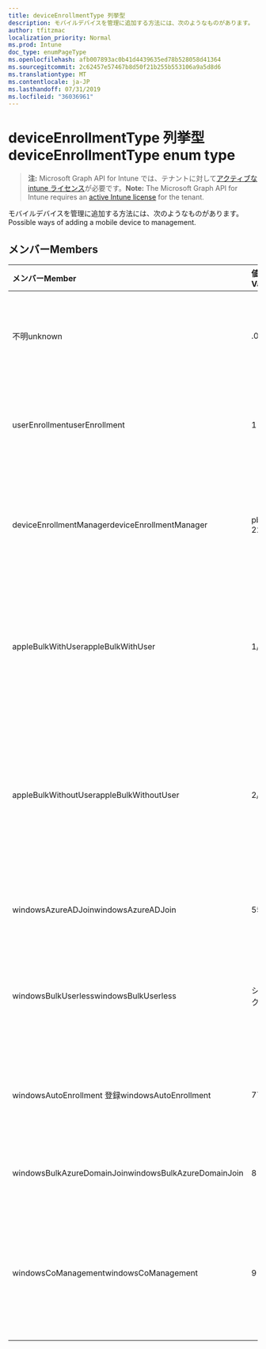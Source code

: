 ```yaml
---
title: deviceEnrollmentType 列挙型
description: モバイルデバイスを管理に追加する方法には、次のようなものがあります。
author: tfitzmac
localization_priority: Normal
ms.prod: Intune
doc_type: enumPageType
ms.openlocfilehash: afb007893ac0b41d4439635ed78b528058d41364
ms.sourcegitcommit: 2c62457e57467b8d50f21b255b553106a9a5d8d6
ms.translationtype: MT
ms.contentlocale: ja-JP
ms.lasthandoff: 07/31/2019
ms.locfileid: "36036961"
---
```

# <a name="deviceenrollmenttype-enum-type"></a><span data-ttu-id="75650-103">deviceEnrollmentType 列挙型</span><span class="sxs-lookup"><span data-stu-id="75650-103">deviceEnrollmentType enum type</span></span>

> <span data-ttu-id="75650-104">**注:** Microsoft Graph API for Intune では、テナントに対して[アクティブな intune ライセンス](https://go.microsoft.com/fwlink/?linkid=839381)が必要です。</span><span class="sxs-lookup"><span data-stu-id="75650-104">**Note:** The Microsoft Graph API for Intune requires an [active Intune license](https://go.microsoft.com/fwlink/?linkid=839381) for the tenant.</span></span>

<span data-ttu-id="75650-105">モバイルデバイスを管理に追加する方法には、次のようなものがあります。</span><span class="sxs-lookup"><span data-stu-id="75650-105">Possible ways of adding a mobile device to management.</span></span>

## <a name="members"></a><span data-ttu-id="75650-106">メンバー</span><span class="sxs-lookup"><span data-stu-id="75650-106">Members</span></span>
|<span data-ttu-id="75650-107">メンバー</span><span class="sxs-lookup"><span data-stu-id="75650-107">Member</span></span>|<span data-ttu-id="75650-108">値</span><span class="sxs-lookup"><span data-stu-id="75650-108">Value</span></span>|<span data-ttu-id="75650-109">説明</span><span class="sxs-lookup"><span data-stu-id="75650-109">Description</span></span>|
|:---|:---|:---|
|<span data-ttu-id="75650-110">不明</span><span class="sxs-lookup"><span data-stu-id="75650-110">unknown</span></span>|<span data-ttu-id="75650-111">.0</span><span class="sxs-lookup"><span data-stu-id="75650-111">0</span></span>|<span data-ttu-id="75650-112">既定値。登録の種類は収集されませんでした。</span><span class="sxs-lookup"><span data-stu-id="75650-112">Default value, enrollment type was not collected.</span></span>|
|<span data-ttu-id="75650-113">userEnrollment</span><span class="sxs-lookup"><span data-stu-id="75650-113">userEnrollment</span></span>|<span data-ttu-id="75650-114">1-d</span><span class="sxs-lookup"><span data-stu-id="75650-114">1</span></span>|<span data-ttu-id="75650-115">BYOD channel 経由のユーザー主導型の登録。</span><span class="sxs-lookup"><span data-stu-id="75650-115">User driven enrollment through BYOD channel.</span></span>|
|<span data-ttu-id="75650-116">deviceEnrollmentManager</span><span class="sxs-lookup"><span data-stu-id="75650-116">deviceEnrollmentManager</span></span>|<span data-ttu-id="75650-117">pbm-2</span><span class="sxs-lookup"><span data-stu-id="75650-117">2</span></span>|<span data-ttu-id="75650-118">デバイス登録マネージャーアカウントを使用したユーザー登録。</span><span class="sxs-lookup"><span data-stu-id="75650-118">User enrollment with a device enrollment manager account.</span></span>|
|<span data-ttu-id="75650-119">appleBulkWithUser</span><span class="sxs-lookup"><span data-stu-id="75650-119">appleBulkWithUser</span></span>|<span data-ttu-id="75650-120">1/3</span><span class="sxs-lookup"><span data-stu-id="75650-120">3</span></span>|<span data-ttu-id="75650-121">ユーザーチャレンジを使用した Apple 一括登録。</span><span class="sxs-lookup"><span data-stu-id="75650-121">Apple bulk enrollment with user challenge.</span></span> <span data-ttu-id="75650-122">(DEP、Apple Configurator)</span><span class="sxs-lookup"><span data-stu-id="75650-122">(DEP, Apple Configurator)</span></span>|
|<span data-ttu-id="75650-123">appleBulkWithoutUser</span><span class="sxs-lookup"><span data-stu-id="75650-123">appleBulkWithoutUser</span></span>|<span data-ttu-id="75650-124">2/4</span><span class="sxs-lookup"><span data-stu-id="75650-124">4</span></span>|<span data-ttu-id="75650-125">ユーザーチャレンジなしの Apple 一括登録。</span><span class="sxs-lookup"><span data-stu-id="75650-125">Apple bulk enrollment without user challenge.</span></span> <span data-ttu-id="75650-126">(DEP、Apple Configurator、モバイル構成)</span><span class="sxs-lookup"><span data-stu-id="75650-126">(DEP, Apple Configurator, Mobile Config)</span></span>|
|<span data-ttu-id="75650-127">windowsAzureADJoin</span><span class="sxs-lookup"><span data-stu-id="75650-127">windowsAzureADJoin</span></span>|<span data-ttu-id="75650-128">5</span><span class="sxs-lookup"><span data-stu-id="75650-128">5</span></span>|<span data-ttu-id="75650-129">Windows 10 Azure AD Join。</span><span class="sxs-lookup"><span data-stu-id="75650-129">Windows 10 Azure AD Join.</span></span>|
|<span data-ttu-id="75650-130">windowsBulkUserless</span><span class="sxs-lookup"><span data-stu-id="75650-130">windowsBulkUserless</span></span>|<span data-ttu-id="75650-131">シックス</span><span class="sxs-lookup"><span data-stu-id="75650-131">6</span></span>|<span data-ttu-id="75650-132">Windows 10 証明書を使用した ICD による一括登録。</span><span class="sxs-lookup"><span data-stu-id="75650-132">Windows 10 Bulk enrollment through ICD with certificate.</span></span>|
|<span data-ttu-id="75650-133">windowsAutoEnrollment 登録</span><span class="sxs-lookup"><span data-stu-id="75650-133">windowsAutoEnrollment</span></span>|<span data-ttu-id="75650-134">7</span><span class="sxs-lookup"><span data-stu-id="75650-134">7</span></span>|<span data-ttu-id="75650-135">Windows 10 の自動登録。</span><span class="sxs-lookup"><span data-stu-id="75650-135">Windows 10 automatic enrollment.</span></span> <span data-ttu-id="75650-136">(作業アカウントの追加)</span><span class="sxs-lookup"><span data-stu-id="75650-136">(Add work account)</span></span>|
|<span data-ttu-id="75650-137">windowsBulkAzureDomainJoin</span><span class="sxs-lookup"><span data-stu-id="75650-137">windowsBulkAzureDomainJoin</span></span>|<span data-ttu-id="75650-138">8 </span><span class="sxs-lookup"><span data-stu-id="75650-138">8</span></span>|<span data-ttu-id="75650-139">Windows 10 一括 Azure AD Join。</span><span class="sxs-lookup"><span data-stu-id="75650-139">Windows 10 bulk Azure AD Join.</span></span>|
|<span data-ttu-id="75650-140">windowsCoManagement</span><span class="sxs-lookup"><span data-stu-id="75650-140">windowsCoManagement</span></span>|<span data-ttu-id="75650-141">9 </span><span class="sxs-lookup"><span data-stu-id="75650-141">9</span></span>|<span data-ttu-id="75650-142">Windows 10 の共同管理は、自動操縦またはグループポリシーによって開始されます。</span><span class="sxs-lookup"><span data-stu-id="75650-142">Windows 10 Co-Management triggered by AutoPilot or Group Policy.</span></span>|



